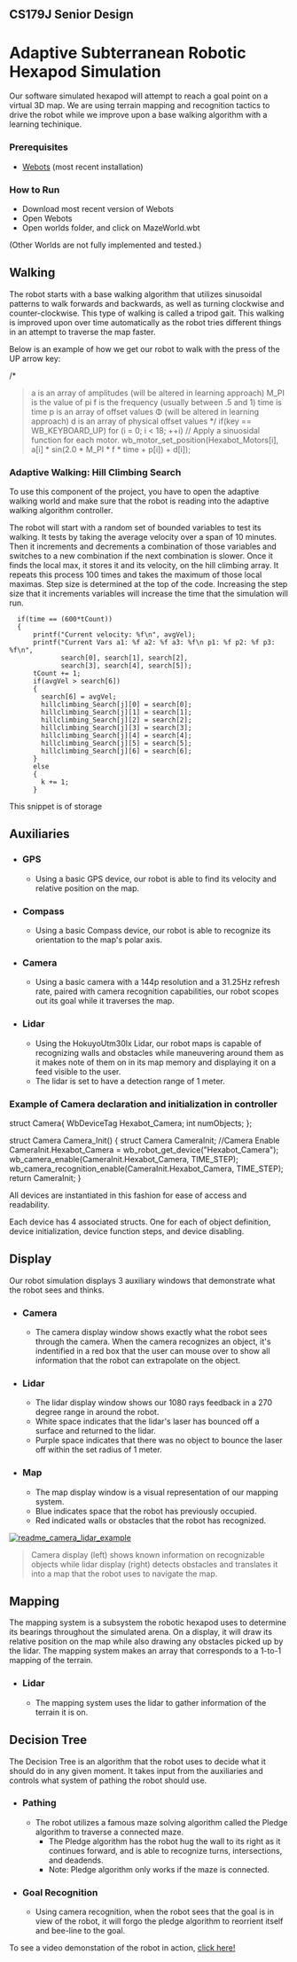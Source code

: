 ## CS179J Senior Design

# Adaptive Subterranean Robotic Hexapod Simulation

Our software simulated hexapod will attempt to reach a goal point on a virtual 3D map. We are using terrain mapping and recognition tactics to drive the robot while we improve upon a base walking algorithm with a learning techinique.

### Prerequisites

-   [Webots](https://cyberbotics.com/doc/guide/installation-procedure) (most recent installation)

### How to Run
- Download most recent version of Webots
- Open Webots
- Open worlds folder, and click on MazeWorld.wbt

(Other Worlds are not fully implemented and tested.)

## Walking

The robot starts with a base walking algorithm that utilizes sinusoidal patterns to walk forwards and backwards, as well as turning clockwise and counter-clockwise. This type of walking is called a tripod gait. This walking is improved upon over time automatically as the robot tries different things in an attempt to traverse the map faster.

Below is an example of how we get our robot to walk with the press of the UP arrow key:

/* 
> a is an array of amplitudes  (will be altered in learning approach)
> M_PI is the value of pi
> f is the frequency (usually between .5 and 1)
> time is time
> p is an array of offset values Φ (will be altered in learning approach)
> d is an array of physical offset values
*/
if(key == WB_KEYBOARD_UP)
    for (i = 0; i < 18; ++i)  // Apply a sinuosidal function for each motor.
        wb_motor_set_position(Hexabot_Motors[i], a[i] * sin(2.0 * M_PI * f * time + p[i]) + d[i]);

### Adaptive Walking: Hill Climbing Search

To use this component of the project, you have to open the adaptive walking world and make sure that the robot is reading into the adaptive walking algorithm controller.

The robot will start with a random set of bounded variables to test its walking. It tests by taking the average velocity over a span of 10 minutes. Then it increments and decrements a combination of those variables and switches to a new combination if the next combination is slower. Once it finds the local max, it stores it and its velocity, on the hill climbing array. It repeats this process 100 times and takes the maximum of those local maximas. Step size is determined at the top of the code. Increasing the step size that it increments variables will increase the time that the simulation will run.

      if(time == (600*tCount))
      {
          printf("Current velocity: %f\n", avgVel);
          printf("Current Vars a1: %f a2: %f a3: %f\n p1: %f p2: %f p3: %f\n",
                 search[0], search[1], search[2],
                 search[3], search[4], search[5]);
          tCount += 1;
          if(avgVel > search[6])
          {
            search[6] = avgVel;
            hillclimbing_Search[j][0] = search[0];
            hillclimbing_Search[j][1] = search[1];
            hillclimbing_Search[j][2] = search[2];
            hillclimbing_Search[j][3] = search[3];
            hillclimbing_Search[j][4] = search[4];
            hillclimbing_Search[j][5] = search[5];
            hillclimbing_Search[j][6] = search[6];
          }
          else
          {
            k += 1;
          }

This snippet is of storage

## Auxiliaries

-   ### GPS
    
    -   Using a basic GPS device, our robot is able to find its velocity and relative position on the map.

-   ### Compass
    
    -   Using a basic Compass device, our robot is able to recognize its orientation to the map's polar axis.

-   ### Camera
    
    -   Using a basic camera with a 144p resolution and a 31.25Hz refresh rate, paired with camera recognition capabilities, our robot scopes out its goal while it traverses the map.

-   ### Lidar
    
    -   Using the HokuyoUtm30lx Lidar, our robot maps is capable of recognizing walls and obstacles while maneuvering around them as it makes note of them on in its map memory and displaying it on a feed visible to the user.
    -   The lidar is set to have a detection range of 1 meter.

### Example of Camera declaration and initialization in controller

struct Camera{
    WbDeviceTag Hexabot_Camera;
    int numObjects;
};

struct Camera Camera_Init() {
    struct Camera CameraInit;
    //Camera Enable 
    CameraInit.Hexabot_Camera = wb_robot_get_device("Hexabot_Camera");
    wb_camera_enable(CameraInit.Hexabot_Camera, TIME_STEP);
    wb_camera_recognition_enable(CameraInit.Hexabot_Camera, TIME_STEP);
    return CameraInit;
} 

All devices are instantiated in this fashion for ease of access and readability.

Each device has 4 associated structs. One for each of object definition, device initialization, device function steps, and device disabling.

## Display

Our robot simulation displays 3 auxiliary windows that demonstrate what the robot sees and thinks.

-   ### Camera
    
    -   The camera display window shows exactly what the robot sees through the camera. When the camera recognizes an object, it's indentified in a red box that the user can mouse over to show all information that the robot can extrapolate on the object.

-   ### Lidar
    
    -   The lidar display window shows our 1080 rays feedback in a 270 degree range in around the robot.
    -   White space indicates that the lidar's laser has bounced off a surface and returned to the lidar.
    -   Purple space indicates that there was no object to bounce the laser off within the set radius of 1 meter.

-   ### Map
    
    -   The map display window is a visual representation of our mapping system.
    -   Blue indicates space that the robot has previously occupied.
    -   Red indicated walls or obstacles that the robot has recognized.

[![readme_camera_lidar_example](https://github.com/ehalf001/Senior-Design/raw/master/README_source/Readme_Camera_Lidar_Example.png)](https://github.com/ehalf001/Senior-Design/blob/master/README_source/Readme_Camera_Lidar_Example.png)

> Camera display (left) shows known information on recognizable objects while lidar display (right) detects obstacles and translates it into a map that the robot uses to navigate the map.

## Mapping

The mapping system is a subsystem the robotic hexapod uses to determine its bearings throughout the simulated arena. On a display, it will draw its relative position on the map while also drawing any obstacles picked up by the lidar. The mapping system makes an array that corresponds to a 1-to-1 mapping of the terrain. 

-   ### Lidar
    
    -   The mapping system uses the lidar to gather information of the terrain it is on. 

## Decision Tree

The Decision Tree is an algorithm that the robot uses to decide what it should do in any given moment. It takes input from the auxiliaries and controls what system of pathing the robot should use.

-   ### Pathing
    
    -   The robot utilizes a famous maze solving algorithm called the Pledge algorithm to traverse a connected maze.
        -   The Pledge algorithm has the robot hug the wall to its right as it continues forward, and is able to recognize turns, intersections, and deadends.
        -   Note: Pledge algorithm only works if the maze is connected.

-   ### Goal Recognition
    
    -   Using camera recognition, when the robot sees that the goal is in view of the robot, it will forgo the pledge algorithm to reorrient itself and bee-line to the goal.

To see a video demonstation of the robot in action, [click here!](https://youtu.be/qBtW_v19oYU)